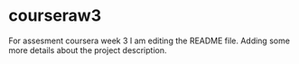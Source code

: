 # courseraw3
For assesment coursera week 3
I am editing the README file. Adding some more details about the project description.
